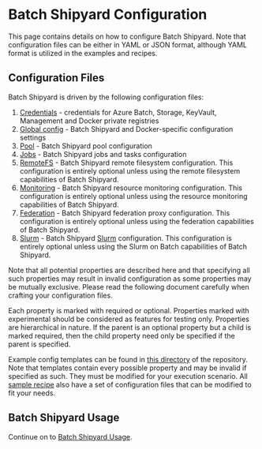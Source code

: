 # Batch Shipyard Configuration
This page contains details on how to configure Batch Shipyard. Note that
configuration files can be either in YAML or JSON format, although YAML
format is utilized in the examples and recipes.

## Configuration Files
Batch Shipyard is driven by the following configuration files:

1. [Credentials](11-batch-shipyard-configuration-credentials.md) -
credentials for Azure Batch, Storage, KeyVault, Management and Docker private
registries
2. [Global config](12-batch-shipyard-configuration-global.md) -
Batch Shipyard and Docker-specific configuration settings
3. [Pool](13-batch-shipyard-configuration-pool.md) -
Batch Shipyard pool configuration
4. [Jobs](14-batch-shipyard-configuration-jobs.md) -
Batch Shipyard jobs and tasks configuration
5. [RemoteFS](15-batch-shipyard-configuration-fs.md) -
Batch Shipyard remote filesystem configuration. This configuration is
entirely optional unless using the remote filesystem capabilities of
Batch Shipyard.
6. [Monitoring](16-batch-shipyard-configuration-monitor.md) -
Batch Shipyard resource monitoring configuration. This configuration is
entirely optional unless using the resource monitoring capabilities of
Batch Shipyard.
7. [Federation](17-batch-shipyard-configuration-federation.md) -
Batch Shipyard federation proxy configuration. This configuration is entirely
optional unless using the federation capabilities of Batch Shipyard.
8. [Slurm](18-batch-shipyard-configuration-slurm.md) -
Batch Shipyard [Slurm](https://slurm.schedmd.com/) configuration. This
configuration is entirely optional unless using the Slurm on Batch
capabilities of Batch Shipyard.

Note that all potential properties are described here and that specifying
all such properties may result in invalid configuration as some properties
may be mutually exclusive. Please read the following document carefully when
crafting your configuration files.

Each property is marked with required or optional. Properties marked with
experimental should be considered as features for testing only. Properties
are hierarchical in nature. If the parent is an optional property but a child
is marked required, then the child property need only be specified if the
parent is specified.

Example config templates can be found in
[this directory](https://github.com/Azure/batch-shipyard/tree/master/config_templates)
of the repository. Note that templates contain every possible property and
may be invalid if specified as such. They must be modified for your execution
scenario. All [sample recipe](https://github.com/Azure/batch-shipyard/tree/master/recipes)
also have a set of configuration files that can be modified to fit your needs.

## Batch Shipyard Usage
Continue on to [Batch Shipyard Usage](20-batch-shipyard-usage.md).
